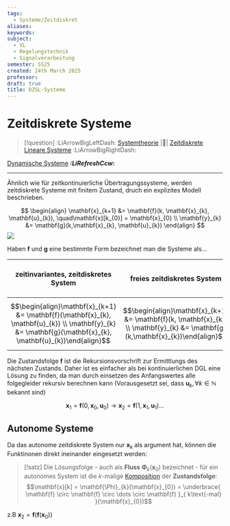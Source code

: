 ```yaml
---
tags:
  - Systeme/Zeitdiskret
aliases: 
keywords: 
subject:
  - VL
  - Regelungstechnik
  - Signalverarbeitung
semester: SS25
created: 24th March 2025
professor: 
draft: true
title: DZGL-Systeme
---
```

 
# Zeitdiskrete Systeme

> [!question] :LiArrowBigLeftDash: [Systemtheorie]({MOC}%20Systemtheorie.md) |📍| [Zeitdiskrete Lineare Systeme](Zeitdiskrete%20Lineare%20Systeme.md) :LiArrowBigRightDash:

[Dynamische Systeme](Dynamische%20Systeme.md) ***:LiRefreshCcw:***

---

Ähnlich wie für zeitkontinuierliche Übertragungssysteme, werden zeitdiskrete Systeme mit finitem Zustand, druch ein explizites Modell beschrieben.

$$
\begin{align}
\mathbf{x}_{k+1} &= \mathbf{f}(k, \mathbf{x}_{k}, \mathbf{u}_{k}), \quad\mathbf{x}[k_{0}] = \mathbf{x}_{0} \\
\mathbf{y}_{k} &= \mathbf{g}(k,\mathbf{x}_{k}, \mathbf{u}_{k})
\end{align}
$$
![](Zustandsraum.md#^ZSGR)

Haben $\mathbf{f}$ und $\mathbf{g}$ eine bestimmte Form bezeichnet man die Systeme als...

| **zeitinvariantes**, zeitdiskretes System                                                                                                                  | **freies** zeitdiskretes System                                                                                                 | **autonomes** zeitdiskretes System<br>*(das System ist frei und zeitinvariant)*                                            |
| ---------------------------------------------------------------------------------------------------------------------------------------------------------- | ------------------------------------------------------------------------------------------------------------------------------- | -------------------------------------------------------------------------------------------------------------------------- |
| $$\begin{align}\mathbf{x}_{k+1} &= \mathbf{f}(\mathbf{x}_{k}, \mathbf{u}_{k}) \\ \mathbf{y}_{k} &= \mathbf{g}(\mathbf{x}_{k}, \mathbf{u}_{k})\end{align}$$ | $$\begin{align}\mathbf{x}_{k+1} &= \mathbf{f}(k, \mathbf{x}_{k}) \\ \mathbf{y}_{k} &= \mathbf{g}(k,\mathbf{x}_{k})\end{align}$$ | $$\begin{align}\mathbf{x}_{k+1} &= \mathbf{f}(\mathbf{x}_{k}) \\ \mathbf{y}_{k} &= \mathbf{g}(\mathbf{x}_{k})\end{align}$$ |

Die Zustandsfolge $\mathbf{f}$ ist die Rekursionsvorschrift zur Ermittlungs des nächsten Zustands. Daher ist es einfacher als bei kontinuierlichen DGL eine Lösung zu finden, da man durch einsetzen des Anfangswertes alle folgegleider rekursiv berechnen kann (Vorausgesetzt sei, dass $\mathbf{u}_{k}, \forall k\in\mathbb{N}$ bekannt sind)

$$
\mathbf{x}_{1} = \mathbf{f}(0,\mathbf{x}_{0},\mathbf{u}_{0}) \to \mathbf{x}_{2}=\mathbf{f}(1, \mathbf{x}_{1}, \mathbf{u}_{1}) \dots
$$

## Autonome Systeme

Da das autonome zeitdiskrete System nur $\mathbf{x}_{k}$ als argument hat, können die Funktinonen direkt ineinander eingesetzt werden: 

> [!satz] Die Lösungsfolge - auch als **Fluss** $\mathbf{\Phi}_{k}(\mathbf{x}_{0})$ bezeichnet - für ein autonomes System ist die $k$-malige [Komposition](../Mathematik/Algebra/Komposition.md) der **Zustandsfolge**:
>  $$\mathbf{x}[k] = \mathbf{\Phi}_{k}(\mathbf{x}_{0}) = \underbrace{ \mathbf{f} \circ \mathbf{f} \circ \dots \circ \mathbf{f} }_{ k\text{-mal} }(\mathbf{x}_{0})$$

z.B $\mathbf{x}_{2} = \mathbf{f}(\mathbf{f}(\mathbf{x}_{0}))$